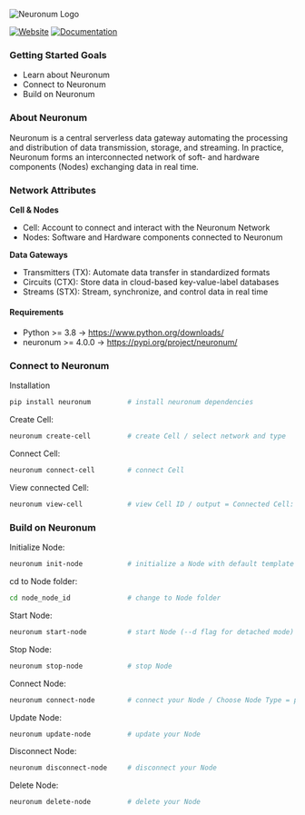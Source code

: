 ![Neuronum Logo](https://neuronum.net/static/logo_pip.png "Neuronum")

[![Website](https://img.shields.io/badge/Website-Neuronum-blue)](https://neuronum.net) [![Documentation](https://img.shields.io/badge/Docs-Read%20now-green)](https://github.com/neuronumcybernetics/neuronum)


### **Getting Started Goals**
- Learn about Neuronum
- Connect to Neuronum
- Build on Neuronum


### **About Neuronum**
Neuronum is a central serverless data gateway automating the processing and distribution of data transmission, storage, and streaming.
In practice, Neuronum forms an interconnected network of soft- and hardware components (Nodes) exchanging data in real time.


### **Network Attributes**
**Cell & Nodes**
- Cell: Account to connect and interact with the Neuronum Network
- Nodes: Software and Hardware components connected to Neuronum

**Data Gateways**
- Transmitters (TX): Automate data transfer in standardized formats
- Circuits (CTX): Store data in cloud-based key-value-label databases
- Streams (STX): Stream, synchronize, and control data in real time


#### Requirements
- Python >= 3.8 -> https://www.python.org/downloads/
- neuronum >= 4.0.0 -> https://pypi.org/project/neuronum/


### **Connect to Neuronum**
Installation
```sh
pip install neuronum         # install neuronum dependencies
```

Create Cell:
```sh
neuronum create-cell         # create Cell / select network and type
```

Connect Cell:
```sh
neuronum connect-cell        # connect Cell
```

View connected Cell:
```sh
neuronum view-cell           # view Cell ID / output = Connected Cell: 'your_cell_id'"
```

### **Build on Neuronum**
Initialize Node:
```sh
neuronum init-node           # initialize a Node with default template
```

cd to Node folder:
```sh
cd node_node_id              # change to Node folder
```

Start Node:
```sh
neuronum start-node          # start Node (--d flag for detached mode) / scan = Off / output = "Hello, Neuronum!"
```

Stop Node:
```sh
neuronum stop-node           # stop Node
```

Connect Node:
```sh
neuronum connect-node        # connect your Node / Choose Node Type = private / Node description = Test Node
```

Update Node:
```sh
neuronum update-node         # update your Node
```

Disconnect Node:
```sh
neuronum disconnect-node     # disconnect your Node
```

Delete Node:
```sh
neuronum delete-node         # delete your Node
```
